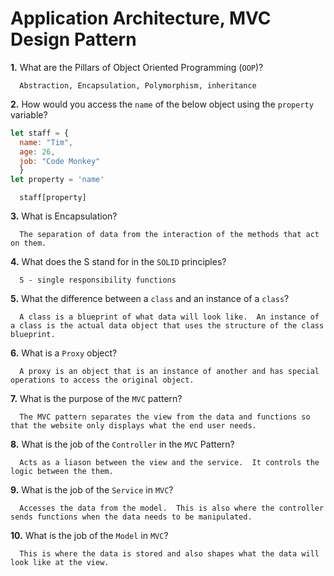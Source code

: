 # Application Architecture, MVC Design Pattern

**1.** What are the Pillars of Object Oriented Programming (`OOP`)?
<!-- enter you answer in the space below -->
```
  Abstraction, Encapsulation, Polymorphism, inheritance
```
**2.** How would you access the `name` of the below object using the `property` variable?
```js
let staff = {
  name: "Tim",
  age: 26,
  job: "Code Monkey"
  }
let property = 'name'
```
<!-- enter you answer in the space below -->
```
  staff[property]
```
**3.** What is Encapsulation?
<!-- enter you answer in the space below -->
```
  The separation of data from the interaction of the methods that act on them.
```
**4.** What does the S stand for in the `SOLID` principles?
<!-- enter you answer in the space below -->
```
  S - single responsibility functions
```
**5.** What the difference between a `class` and an instance of a `class`?
<!-- enter you answer in the space below -->
```
  A class is a blueprint of what data will look like.  An instance of a class is the actual data object that uses the structure of the class blueprint.
```
**6.** What is a `Proxy` object?
<!-- enter you answer in the space below -->
```
  A proxy is an object that is an instance of another and has special operations to access the original object.
```

**7.** What is the purpose of the `MVC` pattern?
<!-- enter you answer in the space below -->
```
  The MVC pattern separates the view from the data and functions so that the website only displays what the end user needs.
```
**8.** What is the job of the `Controller` in the `MVC` Pattern?
<!-- enter you answer in the space below -->
```
  Acts as a liason between the view and the service.  It controls the logic between the them.
```

**9.** What is the job of the `Service` in `MVC`?
<!-- enter you answer in the space below -->
```
  Accesses the data from the model.  This is also where the controller sends functions when the data needs to be manipulated.
```
**10.** What is the job of the `Model` in `MVC`?
<!-- enter you answer in the space below -->
```
  This is where the data is stored and also shapes what the data will look like at the view.
```
